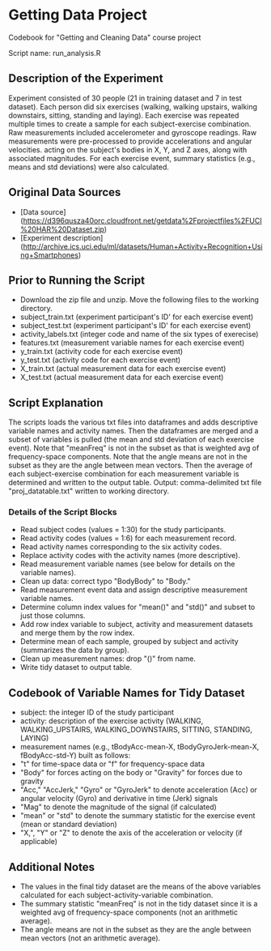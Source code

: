 # Getting Data Project
Codebook for "Getting and Cleaning Data" course project

Script name: run_analysis.R

## Description of the Experiment
 Experiment consisted of 30 people (21 in training dataset and 7 in test dataset).
 Each person did six exercises (walking, walking upstairs, walking downstairs, sitting, standing and laying).
 Each exercise was repeated multiple times to create a sample for each subject-exercise combination.
 Raw measurements included accelerometer and gyroscope readings.
 Raw measurements were pre-processed to provide accelerations and angular velocities. 
 acting on the subject's bodies in X, Y, and Z axes, along with associated magnitudes.
 For each exercise event, summary statistics (e.g., means and std deviations) were also calculated.

## Original Data Sources
* [Data source] (https://d396qusza40orc.cloudfront.net/getdata%2Fprojectfiles%2FUCI%20HAR%20Dataset.zip)
* [Experiment description] (http://archive.ics.uci.edu/ml/datasets/Human+Activity+Recognition+Using+Smartphones)

##  Prior to Running the Script
* Download the zip file and unzip. Move the following files to the working directory.
* subject_train.txt (experiment participant's ID' for each exercise event)
* subject_test.txt (experiment participant's ID' for each exercise event)
* activity_labels.txt (integer code and name of the six types of exerecise)
* features.txt (measurement variable names for each exercise event)
* y_train.txt (activity code for each exercise event)
* y_test.txt (activity code for each exercise event)
* X_train.txt (actual measurement data for each exercise event)
* X_test.txt (actual measurement data for each exercise event)

##  Script Explanation
 The scripts loads the various txt files into dataframes and adds descriptive variable names and activity names.
 Then the dataframes are merged and a subset of variables is pulled (the mean and std deviation of each exercise event).
 Note that "meanFreq" is not in the subset as that is weighted avg of frequency-space components.
 Note that the angle means are not in the subset as they are the angle between mean vectors.
 Then the average of each subject-exercise combination for each measurement variable is determined and written to the output table.
 Output: comma-delimited txt file "proj_datatable.txt" written to working directory.

### Details of the Script Blocks
* Read subject codes (values = 1:30) for the study participants.
* Read activity codes (values = 1:6) for each measurement record.
* Read activity names corresponding to the six activity codes.
* Replace activity codes with the activity names (more descriptive).
* Read measurement variable names (see below for details on the variable names).
* Clean up data: correct typo "BodyBody" to "Body."
* Read measurement event data and assign descriptive measurement variable names.
* Determine column index values for "mean()" and "std()" and subset to just those columns.
* Add row index variable to subject, activity and measurement datasets and merge them by the row index.
* Determine mean of each sample, grouped by subject and activity (summarizes the data by group).
* Clean up measurement names: drop "()" from name.
* Write tidy dataset to output table.

## Codebook of Variable Names for Tidy Dataset
* subject:  the integer ID of the study participant
* activity:  description of the exercise activity (WALKING, WALKING_UPSTAIRS, WALKING_DOWNSTAIRS, SITTING, STANDING, LAYING)
* measurement names (e.g., tBodyAcc-mean-X, tBodyGyroJerk-mean-X, fBodyAcc-std-Y) built as follows:
* "t" for time-space data or "f" for frequency-space data
* "Body" for forces acting on the body or "Gravity" for forces due to gravity
* "Acc," "AccJerk," "Gyro" or "GyroJerk" to denote acceleration (Acc) or angular velocity (Gyro) and derivative in time (Jerk) signals
* "Mag" to denote the magnitude of the signal (if calculated)
* "mean" or "std" to denote the summary statistic for the exercise event (mean or standard deviation)
* "X,", "Y" or "Z" to denote the axis of the acceleration or velocity (if applicable)

## Additional Notes
* The values in the final tidy dataset are the means of the above variables calculated for each subject-activity-variable combination.
* The summary statistic "meanFreq" is not in the tidy dataset since it is a weighted avg of frequency-space components (not an arithmetic average).
* The angle means are not in the subset as they are the angle between mean vectors (not an arithmetic average).

